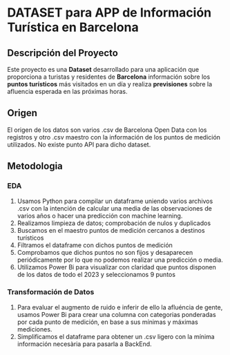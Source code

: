 # DATASET para APP de Información Turística en Barcelona

## Descripción del Proyecto
Este proyecto es una **Dataset** desarrollado para una aplicación que proporciona a turistas y residentes de **Barcelona** información sobre los **puntos turísticos** más visitados en un día y realiza **previsiones** sobre la afluencia esperada en las próximas horas. 

## Origen
El origen de los datos son varios .csv de Barcelona Open Data con los registros y otro .csv maestro con la información de los puntos de medición utilizados. 
No existe punto API para dicho dataset. 

## Metodologia
### EDA
1. Usamos Python para compilar un dataframe uniendo varios archivos .csv con la intención de calcular una media de las observaciones de varios años o hacer una predicción con machine learning.
2. Realizamos limpieza de datos; comprobación de nulos y duplicados
3. Buscamos en el maestro puntos de medición cercanos a destinos turísticos
4. Filtramos el dataframe con dichos puntos de medición
5. Comprobamos que dichos puntos no son fijos y desaparecen periódicamente por lo que no podemos realizar una predicción o media.
6. Utilizamos Power Bi para visualizar con claridad que puntos disponen de los datos de todo el 2023 y seleccionamos 9 puntos

### Transformación de Datos
1. Para evaluar el augmento de ruido e inferir de ello la afluéncia de gente, usamos Power Bi para crear una columna con categorias ponderadas por cada
   punto de medición, en base a sus mínimas y máximas mediciones.
2. Simplificamos el dataframe para obtener un .csv ligero con la mínima información necesària para pasarla a BackEnd.


